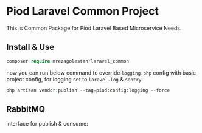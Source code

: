 
# Piod Laravel Common Project

This is Common Package for Piod Laravel Based Microservice Needs.

## Install & Use

```php
composer require mrezagolestan/laravel_common
```
now you can run below command to override `logging.php` config with basic project config, for logging set to `laravel.log` & `sentry`.
```php
php artisan vendor:publish --tag=piod:config:logging --force
```
 


## RabbitMQ
interface for publish & consume: